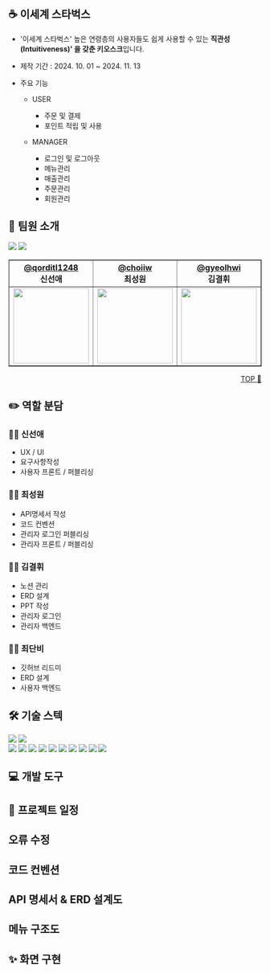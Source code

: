 ## ☕ 이세계 스타벅스
- '이세계 스타벅스' 높은 연령층의 사용자들도 쉽게 사용할 수 있는 <b>직관성(Intuitiveness)' 을 갖춘 키오스크</b>입니다.

- 제작 기간 : 2024. 10. 01 ~ 2024. 11. 13
- 주요 기능
    - USER

        - 주문 및 결제
        - 포인트 적립 및 사용
    - MANAGER

        - 로그인 및 로그아웃
        - 메뉴관리
        - 매출관리
        - 주문관리
        - 회원관리


## 🐣 팀원 소개

<div style="align: center">
<img src="https://github.com/Novel-Ideas/gumeonggage-front/assets/83110386/6339b2ff-101b-4316-98b1-fe5e53bda768" />
<img src="https://github.com/Novel-Ideas/gumeonggage-front/assets/83110386/344a9254-8f2f-439e-af78-addcb748c4e9" />
<table border="1">
    <thead>
        <tr>
            <th style="text-align: center;">
            <a href="https://github.com/qorditl1248">@qorditl1248</a></br>
            신선애
            </th>
            <th style="text-align: center;">
            <a href="https://github.com/choiiw">@choiiw</a><br>
            최성원
            </th>
            <th style="text-align: center;">
            <a href="https://github.com/gyeolhwi">@gyeolhwi</a></br>
            김결휘
            </th>
            <th style="text-align: center;">
            <a href="https://github.com/choiddanbi">@choiddanbi</a></br>
            최단비
            </th>
        </tr>
    </thead>
    <tbody>
            <td style="text-align: center;">
            <a href="https://github.com/dongyoon7212">
                <img src="https://github.com/Novel-Ideas/gumeonggage-front/assets/83110386/50f5a224-bbbc-4486-9ce0-b873d962898d" width="150" height="150" />
            </a>
        </td>
            <td style="text-align: center;">
            <a href="https://github.com/ez0603">
                <img src="https://github.com/Novel-Ideas/gumeonggage-front/assets/83110386/37d1fc3b-f435-44d0-adb4-0404c1b71837" width="150" height="150" />
            </a>
        </td>
            <td style="text-align: center;">
            <a href="https://github.com/gyeolhwi">
                <img src="https://github.com/Novel-Ideas/gumeonggage-front/assets/83110386/b015e01d-1078-428e-a713-a92b23e4ff6a" width="150" height="150" />
            </a>
        </td>
            <td style="text-align: center;">
            <a href="https://github.com/choiddanbi">
                <img src="https://github.com/Novel-Ideas/gumeonggage-front/assets/83110386/ffb0f7a2-6df1-4935-8b3f-036cf89e344b" width="150" height="150" />
            </a>
        </td>
    </tbody>
</table>
</div>

<p style="text-align:right"> 
<a href="우리레파지토리주소">TOP 🔼</a>
</p>

## ✏️ 역할 분담

### 👩‍💻 신선애
- UX / UI
- 요구사항작성
- 사용자 프론트 / 퍼블리싱

### 👩‍💻 최성원
- API명세서 작성
- 코드 컨벤션
- 관리자 로그인 퍼블리싱
- 관리자 프론트 / 퍼블리싱

### 👩‍💻 김결휘
- 노션 관리
- ERD 설계
- PPT 작성
- 관리자 로그인
- 관리자 백엔드

### 👩‍💻 최단비
- 깃허브 리드미
- ERD 설계
- 사용자 백엔드

## 🛠️ 기술 스텍
<div>
<img src="https://img.shields.io/badge/VSCODE-6DB33F?style=flat-square&logo=SpringBoot&logoColor=white"/>
<img src="https://img.shields.io/badge/IntelliJ-black?style=flat-square&logo=intellij-idea&logoColor=white"/>
    <br>
<img src="https://camo.githubusercontent.com/63ce25bbb454213b0d70cf07a16157f900c64751068755d0ed379b5a9b164eb2/68747470733a2f2f696d672e736869656c64732e696f2f62616467652f52656163742d3433424246463f7374796c653d666c61742d737175617265266c6f676f3d5265616374266c6f676f436f6c6f723d7768697465"/>
<img src="https://img.shields.io/badge/Node.js-339933?style=flat-square&logo=Node.js&logoColor=white"/>
<img src="https://img.shields.io/badge/SpringBoot-6DB33F?style=flat-square&logo=SpringBoot&logoColor=white"/>
<img src="https://img.shields.io/badge/NGINX-009639?style=flat-square&logo=nginx&logoColor=white"/>

<img src="https://img.shields.io/badge/NOTION-000000?style=flat-square&logo=notion&logoColor=white"/>

<img src="https://img.shields.io/badge/MySQL-4479A1?style=flat-square&logo=MySQL&logoColor=white"/>

<img src="https://img.shields.io/badge/Docker-2496ED?style=flat-square&logo=Docker&logoColor=white"/>
<img src="https://img.shields.io/badge/GitHub-181717?style=flat-square&logo=GitHub&logoColor=white"/>

<img src="https://img.shields.io/badge/Firebase-FFCA28?style=flat-square&logo=firebase&logoColor=black"/>
<img src="https://img.shields.io/badge/Amazon AWS-232F3E?style=flat-square&logo=amazonwebservices&logoColor=white"/>
</div>

## 💻 개발 도구

## 📆 프로젝트 일정

## 오류 수정

## 코드 컨벤션

## API 명세서 & ERD 설계도

## 메뉴 구조도

## ✨ 화면 구현
